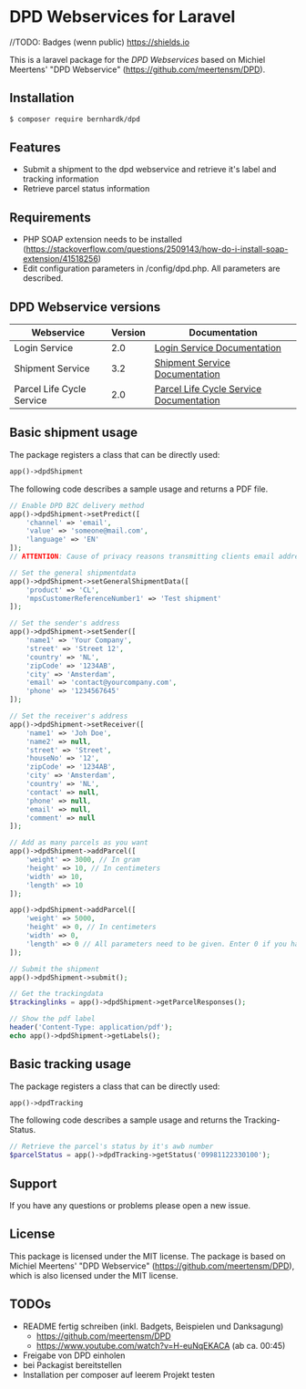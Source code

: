 # DPD Webservices for Laravel
//TODO: Badges (wenn public) https://shields.io

This is a laravel package for the _DPD Webservices_ based on Michiel Meertens' "DPD Webservice"
(https://github.com/meertensm/DPD). 

## Installation
```bash
$ composer require bernhardk/dpd
```

## Features
- Submit a shipment to the dpd webservice and retrieve it's label and tracking information
- Retrieve parcel status information

## Requirements
- PHP SOAP extension needs to be installed (https://stackoverflow.com/questions/2509143/how-do-i-install-soap-extension/41518256)
- Edit configuration parameters in /config/dpd.php. All parameters are described.

## DPD Webservice versions

 | Webservice                   | Version   | Documentation |
 | --- | --- | --- |
 | Login Service                | 2.0       | [Login Service Documentation](https://esolutions.dpd.com/dokumente/LoginService_V2_0.pdf) |
 | Shipment Service             | 3.2       | [Shipment Service Documentation](https://esolutions.dpd.com/dokumente/ShipmentService_V3_2.pdf) |
 | Parcel Life Cycle Service    | 2.0       | [Parcel Life Cycle Service Documentation](https://esolutions.dpd.com/dokumente/ParcelLifeCycleService_V2_0.pdf) |

## Basic shipment usage
The package registers a class that can be directly used:
```php
app()->dpdShipment
```

The following code describes a sample usage and returns a PDF file.

```php
// Enable DPD B2C delivery method
app()->dpdShipment->setPredict([
    'channel' => 'email',
    'value' => 'someone@mail.com',
    'language' => 'EN'
]);
// ATTENTION: Cause of privacy reasons transmitting clients email address is only allowed if client agreed.

// Set the general shipmentdata
app()->dpdShipment->setGeneralShipmentData([
    'product' => 'CL',
    'mpsCustomerReferenceNumber1' => 'Test shipment'
]);

// Set the sender's address
app()->dpdShipment->setSender([
    'name1' => 'Your Company',
    'street' => 'Street 12',
    'country' => 'NL',
    'zipCode' => '1234AB',
    'city' => 'Amsterdam',
    'email' => 'contact@yourcompany.com',
    'phone' => '1234567645'
]);

// Set the receiver's address
app()->dpdShipment->setReceiver([
    'name1' => 'Joh Doe',
    'name2' => null,
    'street' => 'Street',
    'houseNo' => '12',
    'zipCode' => '1234AB',
    'city' => 'Amsterdam',
    'country' => 'NL',
    'contact' => null,
    'phone' => null,
    'email' => null,
    'comment' => null
]);

// Add as many parcels as you want
app()->dpdShipment->addParcel([
    'weight' => 3000, // In gram
    'height' => 10, // In centimeters
    'width' => 10,
    'length' => 10
]);

app()->dpdShipment->addParcel([
    'weight' => 5000,
    'height' => 0, // In centimeters
    'width' => 0,
    'length' => 0 // All parameters need to be given. Enter 0 if you have no value
]);

// Submit the shipment
app()->dpdShipment->submit();

// Get the trackingdata
$trackinglinks = app()->dpdShipment->getParcelResponses();

// Show the pdf label
header('Content-Type: application/pdf');
echo app()->dpdShipment->getLabels();
```

## Basic tracking usage 
The package registers a class that can be directly used:
```php
app()->dpdTracking
```

The following code describes a sample usage and returns the Tracking-Status.

```php
// Retrieve the parcel's status by it's awb number
$parcelStatus = app()->dpdTracking->getStatus('09981122330100');
```

## Support
If you have any questions or problems please open a new issue.

## License
This package is licensed under the MIT license. The package is based on Michiel Meertens' "DPD Webservice"
(https://github.com/meertensm/DPD), which is also licensed under the MIT license.

## TODOs
- README fertig schreiben (inkl. Badgets, Beispielen und Danksagung)
    - https://github.com/meertensm/DPD
    - https://www.youtube.com/watch?v=H-euNqEKACA (ab ca. 00:45)
- Freigabe von DPD einholen
- bei Packagist bereitstellen
- Installation per composer auf leerem Projekt testen